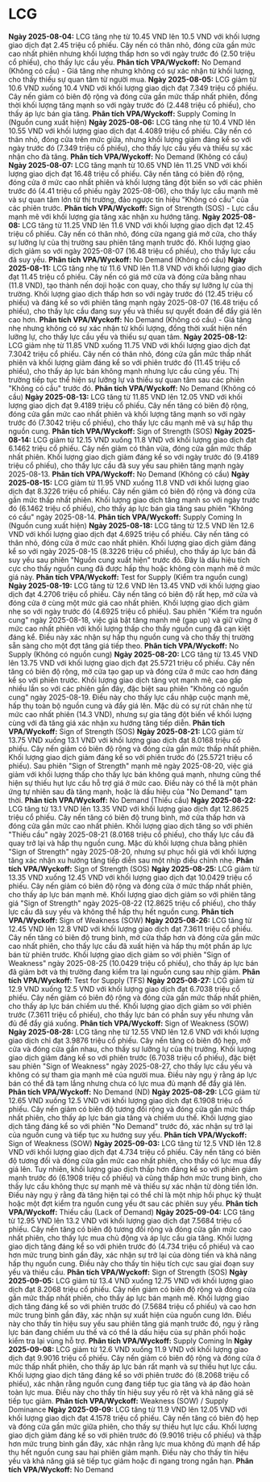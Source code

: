 # LCG

**Ngày 2025-08-04:** LCG tăng nhẹ từ 10.45 VND lên 10.5 VND với khối lượng giao dịch đạt 2.45 triệu cổ phiếu. Cây nến có thân nhỏ, đóng cửa gần mức cao nhất phiên nhưng khối lượng thấp hơn so với ngày trước đó (2.50 triệu cổ phiếu), cho thấy lực cầu yếu. **Phân tích VPA/Wyckoff:** No Demand (Không có cầu) - Giá tăng nhẹ nhưng không có sự xác nhận từ khối lượng, cho thấy thiếu sự quan tâm từ người mua.
**Ngày 2025-08-05:** LCG giảm từ 10.6 VND xuống 10.4 VND với khối lượng giao dịch đạt 7.349 triệu cổ phiếu. Cây nến giảm có biên độ rộng và đóng cửa gần mức thấp nhất phiên, đồng thời khối lượng tăng mạnh so với ngày trước đó (2.448 triệu cổ phiếu), cho thấy áp lực bán gia tăng. **Phân tích VPA/Wyckoff:** Supply Coming In (Nguồn cung xuất hiện)
**Ngày 2025-08-06:** LCG tăng nhẹ từ 10.4 VND lên 10.55 VND với khối lượng giao dịch đạt 4.4089 triệu cổ phiếu. Cây nến có thân nhỏ, đóng cửa trên mức giữa, nhưng khối lượng giảm đáng kể so với ngày trước đó (7.349 triệu cổ phiếu), cho thấy lực cầu yếu và thiếu sự xác nhận cho đà tăng. **Phân tích VPA/Wyckoff:** No Demand (Không có cầu)
**Ngày 2025-08-07:** LCG tăng mạnh từ 10.65 VND lên 11.25 VND với khối lượng giao dịch đạt 16.48 triệu cổ phiếu. Cây nến tăng có biên độ rộng, đóng cửa ở mức cao nhất phiên và khối lượng tăng đột biến so với các phiên trước đó (4.41 triệu cổ phiếu ngày 2025-08-06), cho thấy lực cầu mạnh mẽ và sự quan tâm lớn từ thị trường, đảo ngược tín hiệu "Không có cầu" của các phiên trước. **Phân tích VPA/Wyckoff:** Sign of Strength (SOS) - Lực cầu mạnh mẽ với khối lượng gia tăng xác nhận xu hướng tăng.
**Ngày 2025-08-08:** LCG tăng từ 11.25 VND lên 11.6 VND với khối lượng giao dịch đạt 12.45 triệu cổ phiếu. Cây nến có thân nhỏ, đóng cửa ngang giá mở cửa, cho thấy sự lưỡng lự của thị trường sau phiên tăng mạnh trước đó. Khối lượng giao dịch giảm so với ngày 2025-08-07 (16.48 triệu cổ phiếu), cho thấy lực cầu đã suy yếu. **Phân tích VPA/Wyckoff:** No Demand (Không có cầu)
**Ngày 2025-08-11:** LCG tăng nhẹ từ 11.6 VND lên 11.8 VND với khối lượng giao dịch đạt 11.45 triệu cổ phiếu. Cây nến có giá mở cửa và đóng cửa bằng nhau (11.8 VND), tạo thành nến doji hoặc con quay, cho thấy sự lưỡng lự của thị trường. Khối lượng giao dịch thấp hơn so với ngày trước đó (12.45 triệu cổ phiếu) và đáng kể so với phiên tăng mạnh ngày 2025-08-07 (16.48 triệu cổ phiếu), cho thấy lực cầu đang suy yếu và thiếu sự quyết đoán để đẩy giá lên cao hơn. **Phân tích VPA/Wyckoff:** No Demand (Không có cầu) - Giá tăng nhẹ nhưng không có sự xác nhận từ khối lượng, đồng thời xuất hiện nến lưỡng lự, cho thấy lực cầu yếu và thiếu sự quan tâm.
**Ngày 2025-08-12:** LCG giảm nhẹ từ 11.85 VND xuống 11.75 VND với khối lượng giao dịch đạt 7.3042 triệu cổ phiếu. Cây nến có thân nhỏ, đóng cửa gần mức thấp nhất phiên và khối lượng giảm đáng kể so với phiên trước đó (11.45 triệu cổ phiếu), cho thấy áp lực bán không mạnh nhưng lực cầu cũng yếu. Thị trường tiếp tục thể hiện sự lưỡng lự và thiếu sự quan tâm sau các phiên "Không có cầu" trước đó. **Phân tích VPA/Wyckoff:** No Demand (Không có cầu)
**Ngày 2025-08-13:** LCG tăng từ 11.85 VND lên 12.05 VND với khối lượng giao dịch đạt 9.4189 triệu cổ phiếu. Cây nến tăng có biên độ rộng, đóng cửa gần mức cao nhất phiên và khối lượng tăng mạnh so với ngày trước đó (7.3042 triệu cổ phiếu), cho thấy lực cầu mạnh mẽ và sự hấp thụ nguồn cung. **Phân tích VPA/Wyckoff:** Sign of Strength (SOS)
**Ngày 2025-08-14:** LCG giảm từ 12.15 VND xuống 11.8 VND với khối lượng giao dịch đạt 6.1462 triệu cổ phiếu. Cây nến giảm có thân vừa, đóng cửa gần mức thấp nhất phiên. Khối lượng giao dịch giảm đáng kể so với ngày trước đó (9.4189 triệu cổ phiếu), cho thấy lực cầu đã suy yếu sau phiên tăng mạnh ngày 2025-08-13. **Phân tích VPA/Wyckoff:** No Demand (Không có cầu)
**Ngày 2025-08-15:** LCG giảm từ 11.95 VND xuống 11.8 VND với khối lượng giao dịch đạt 8.3226 triệu cổ phiếu. Cây nến giảm có biên độ rộng và đóng cửa gần mức thấp nhất phiên. Khối lượng giao dịch tăng mạnh so với ngày trước đó (6.1462 triệu cổ phiếu), cho thấy áp lực bán gia tăng sau phiên "Không có cầu" ngày 2025-08-14. **Phân tích VPA/Wyckoff:** Supply Coming In (Nguồn cung xuất hiện)
**Ngày 2025-08-18:** LCG tăng từ 12.5 VND lên 12.6 VND với khối lượng giao dịch đạt 4.6925 triệu cổ phiếu. Cây nến tăng có thân nhỏ, đóng cửa ở mức cao nhất phiên. Khối lượng giao dịch giảm đáng kể so với ngày 2025-08-15 (8.3226 triệu cổ phiếu), cho thấy áp lực bán đã suy yếu sau phiên "Nguồn cung xuất hiện" trước đó. Đây là dấu hiệu tích cực cho thấy nguồn cung đã được hấp thụ hoặc không còn mạnh mẽ ở mức giá này. **Phân tích VPA/Wyckoff:** Test for Supply (Kiểm tra nguồn cung)
**Ngày 2025-08-19:** LCG tăng từ 12.6 VND lên 13.45 VND với khối lượng giao dịch đạt 4.2706 triệu cổ phiếu. Cây nến tăng có biên độ rất hẹp, mở cửa và đóng cửa ở cùng một mức giá cao nhất phiên. Khối lượng giao dịch giảm nhẹ so với ngày trước đó (4.6925 triệu cổ phiếu). Sau phiên "Kiểm tra nguồn cung" ngày 2025-08-18, việc giá bật tăng mạnh mẽ (gap up) và giữ vững ở mức cao nhất phiên với khối lượng thấp cho thấy nguồn cung đã cạn kiệt đáng kể. Điều này xác nhận sự hấp thụ nguồn cung và cho thấy thị trường sẵn sàng cho một đợt tăng giá tiếp theo. **Phân tích VPA/Wyckoff:** No Supply (Không có nguồn cung)
**Ngày 2025-08-20:** LCG tăng từ 13.45 VND lên 13.75 VND với khối lượng giao dịch đạt 25.5721 triệu cổ phiếu. Cây nến tăng có biên độ rộng, mở cửa tạo gap up và đóng cửa ở mức cao hơn đáng kể so với phiên trước. Khối lượng giao dịch tăng vọt mạnh mẽ, cao gấp nhiều lần so với các phiên gần đây, đặc biệt sau phiên "Không có nguồn cung" ngày 2025-08-19. Điều này cho thấy lực cầu nhập cuộc mạnh mẽ, hấp thụ toàn bộ nguồn cung và đẩy giá lên. Mặc dù có sự rút chân nhẹ từ mức cao nhất phiên (14.3 VND), nhưng sự gia tăng đột biến về khối lượng cùng với đà tăng giá xác nhận xu hướng tăng tiếp diễn. **Phân tích VPA/Wyckoff:** Sign of Strength (SOS)
**Ngày 2025-08-21:** LCG giảm từ 13.75 VND xuống 13.1 VND với khối lượng giao dịch đạt 8.0168 triệu cổ phiếu. Cây nến giảm có biên độ rộng và đóng cửa gần mức thấp nhất phiên. Khối lượng giao dịch giảm đáng kể so với phiên trước đó (25.5721 triệu cổ phiếu). Sau phiên "Sign of Strength" mạnh mẽ ngày 2025-08-20, việc giá giảm với khối lượng thấp cho thấy lực bán không quá mạnh, nhưng cũng thể hiện sự thiếu hụt lực cầu hỗ trợ giá ở mức cao. Điều này có thể là một phản ứng tự nhiên sau đà tăng mạnh, hoặc là dấu hiệu của "No Demand" tạm thời. **Phân tích VPA/Wyckoff:** No Demand (Thiếu cầu)
**Ngày 2025-08-22:** LCG tăng từ 13.1 VND lên 13.35 VND với khối lượng giao dịch đạt 12.8625 triệu cổ phiếu. Cây nến tăng có biên độ trung bình, mở cửa thấp hơn và đóng cửa gần mức cao nhất phiên. Khối lượng giao dịch tăng so với phiên "Thiếu cầu" ngày 2025-08-21 (8.0168 triệu cổ phiếu), cho thấy lực cầu đã quay trở lại và hấp thụ nguồn cung. Mặc dù khối lượng chưa bằng phiên "Sign of Strength" ngày 2025-08-20, nhưng sự phục hồi giá với khối lượng tăng xác nhận xu hướng tăng tiếp diễn sau một nhịp điều chỉnh nhẹ. **Phân tích VPA/Wyckoff:** Sign of Strength (SOS)
**Ngày 2025-08-25:** LCG giảm từ 13.35 VND xuống 12.45 VND với khối lượng giao dịch đạt 10.0429 triệu cổ phiếu. Cây nến giảm có biên độ rộng và đóng cửa ở mức thấp nhất phiên, cho thấy áp lực bán mạnh mẽ. Khối lượng giao dịch giảm so với phiên tăng giá "Sign of Strength" ngày 2025-08-22 (12.8625 triệu cổ phiếu), cho thấy lực cầu đã suy yếu và không thể hấp thụ hết nguồn cung. **Phân tích VPA/Wyckoff:** Sign of Weakness (SOW)
**Ngày 2025-08-26:** LCG tăng từ 12.45 VND lên 12.8 VND với khối lượng giao dịch đạt 7.3611 triệu cổ phiếu. Cây nến tăng có biên độ trung bình, mở cửa thấp hơn và đóng cửa gần mức cao nhất phiên, cho thấy lực cầu đã xuất hiện và hấp thụ một phần áp lực bán từ phiên trước. Khối lượng giao dịch giảm so với phiên "Sign of Weakness" ngày 2025-08-25 (10.0429 triệu cổ phiếu), cho thấy áp lực bán đã giảm bớt và thị trường đang kiểm tra lại nguồn cung sau nhịp giảm. **Phân tích VPA/Wyckoff:** Test for Supply (TFS)
**Ngày 2025-08-27:** LCG giảm từ 12.9 VND xuống 12.5 VND với khối lượng giao dịch đạt 6.7038 triệu cổ phiếu. Cây nến giảm có biên độ rộng và đóng cửa gần mức thấp nhất phiên, cho thấy áp lực bán chiếm ưu thế. Khối lượng giao dịch giảm so với phiên trước (7.3611 triệu cổ phiếu), cho thấy lực bán có phần suy yếu nhưng vẫn đủ để đẩy giá xuống. **Phân tích VPA/Wyckoff:** Sign of Weakness (SOW)
**Ngày 2025-08-28:** LCG tăng nhẹ từ 12.55 VND lên 12.6 VND với khối lượng giao dịch chỉ đạt 3.9876 triệu cổ phiếu. Cây nến tăng có biên độ hẹp, mở cửa và đóng cửa gần nhau, cho thấy sự lưỡng lự của thị trường. Khối lượng giao dịch giảm đáng kể so với phiên trước (6.7038 triệu cổ phiếu), đặc biệt sau phiên "Sign of Weakness" ngày 2025-08-27, cho thấy lực cầu yếu và không có sự tham gia mạnh mẽ của người mua. Điều này ngụ ý rằng áp lực bán có thể đã tạm lắng nhưng chưa có lực mua đủ mạnh để đẩy giá lên. **Phân tích VPA/Wyckoff:** No Demand (ND)
**Ngày 2025-08-29:** LCG giảm từ 12.65 VND xuống 12.5 VND với khối lượng giao dịch đạt 6.1908 triệu cổ phiếu. Cây nến giảm có biên độ tương đối rộng và đóng cửa gần mức thấp nhất phiên, cho thấy áp lực bán gia tăng và chiếm ưu thế. Khối lượng giao dịch tăng đáng kể so với phiên "No Demand" trước đó, xác nhận sự trở lại của nguồn cung và tiếp tục xu hướng suy yếu. **Phân tích VPA/Wyckoff:** Sign of Weakness (SOW)
**Ngày 2025-09-03:** LCG tăng từ 12.5 VND lên 12.8 VND với khối lượng giao dịch đạt 4.734 triệu cổ phiếu. Cây nến tăng có biên độ tương đối và đóng cửa gần mức cao nhất phiên, cho thấy có lực mua đẩy giá lên. Tuy nhiên, khối lượng giao dịch thấp hơn đáng kể so với phiên giảm mạnh trước đó (6.1908 triệu cổ phiếu) và cũng thấp hơn mức trung bình, cho thấy lực cầu không thực sự mạnh mẽ và thiếu sự xác nhận từ dòng tiền lớn. Điều này ngụ ý rằng đà tăng hiện tại có thể chỉ là một nhịp hồi phục kỹ thuật hoặc một đợt kiểm tra nguồn cung yếu ớt sau các phiên suy yếu. **Phân tích VPA/Wyckoff:** Thiếu cầu (Lack of Demand)
**Ngày 2025-09-04:** LCG tăng từ 12.95 VND lên 13.2 VND với khối lượng giao dịch đạt 7.5684 triệu cổ phiếu. Cây nến tăng có biên độ tương đối rộng và đóng cửa gần mức cao nhất phiên, cho thấy lực mua chủ động và áp lực cầu gia tăng. Khối lượng giao dịch tăng đáng kể so với phiên trước đó (4.734 triệu cổ phiếu) và cao hơn mức trung bình gần đây, xác nhận sự trở lại của dòng tiền và khả năng hấp thụ nguồn cung. Điều này cho thấy tín hiệu tích cực sau giai đoạn suy yếu và thiếu cầu. **Phân tích VPA/Wyckoff:** Sign of Strength (SOS)
**Ngày 2025-09-05:** LCG giảm từ 13.4 VND xuống 12.75 VND với khối lượng giao dịch đạt 8.2068 triệu cổ phiếu. Cây nến giảm có biên độ rộng và đóng cửa gần mức thấp nhất phiên, cho thấy áp lực bán mạnh mẽ. Khối lượng giao dịch tăng đáng kể so với phiên trước đó (7.5684 triệu cổ phiếu) và cao hơn mức trung bình gần đây, xác nhận sự xuất hiện của nguồn cung lớn. Điều này cho thấy tín hiệu suy yếu sau phiên tăng giá mạnh trước đó, ngụ ý rằng lực bán đang chiếm ưu thế và có thể là dấu hiệu của sự phân phối hoặc kiểm tra lại vùng hỗ trợ. **Phân tích VPA/Wyckoff:** Supply Coming In
**Ngày 2025-09-08:** LCG giảm từ 12.6 VND xuống 11.9 VND với khối lượng giao dịch đạt 9.9016 triệu cổ phiếu. Cây nến giảm có biên độ rộng và đóng cửa ở mức thấp nhất phiên, cho thấy áp lực bán rất mạnh và sự thiếu hụt lực cầu. Khối lượng giao dịch tăng đáng kể so với phiên trước đó (8.2068 triệu cổ phiếu), xác nhận rằng nguồn cung đang tiếp tục gia tăng và áp đảo hoàn toàn lực mua. Điều này cho thấy tín hiệu suy yếu rõ rệt và khả năng giá sẽ tiếp tục giảm. **Phân tích VPA/Wyckoff:** Weakness (SOW) / Supply Dominance
**Ngày 2025-09-09:** LCG tăng từ 11.9 VND lên 12.05 VND với khối lượng giao dịch đạt 4.1578 triệu cổ phiếu. Cây nến tăng có biên độ hẹp và đóng cửa gần mức giữa phiên, cho thấy sự thiếu hụt lực cầu. Khối lượng giao dịch giảm đáng kể so với phiên trước đó (9.9016 triệu cổ phiếu) và thấp hơn mức trung bình gần đây, xác nhận rằng lực mua không đủ mạnh để hấp thụ hết nguồn cung sau hai phiên giảm mạnh. Điều này cho thấy tín hiệu yếu và khả năng giá sẽ tiếp tục giảm hoặc đi ngang trong ngắn hạn. **Phân tích VPA/Wyckoff:** No Demand
